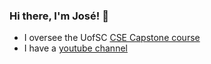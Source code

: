 ### Hi there, I'm José! 👋

- I oversee the UofSC [CSE Capstone course](https://capstone.cse.sc.edu/)
- I have a [youtube channel](https://www.youtube.com/channel/UCPRGFaBrWC5pknqe6WkTCqw)

<!--
**josemvidal/josemvidal** is a ✨ _special_ ✨ repository because its `README.md` (this file) appears on your GitHub profile.

Here are some ideas to get you started:

- 🔭 I’m currently working on ...
- 🌱 I’m currently learning ...
- 👯 I’m looking to collaborate on ...
- 🤔 I’m looking for help with ...
- 💬 Ask me about ...
- 📫 How to reach me: ...
- 😄 Pronouns: ...
- ⚡ Fun fact: ...
-->
